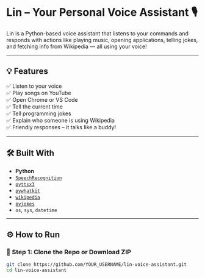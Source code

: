 # Lin – Your Personal Voice Assistant 🎙️

Lin is a Python-based voice assistant that listens to your commands and responds with actions like playing music, opening applications, telling jokes, and fetching info from Wikipedia — all using your voice!

---

## 💡 Features

✅ Listen to your voice  
✅ Play songs on YouTube  
✅ Open Chrome or VS Code  
✅ Tell the current time  
✅ Tell programming jokes  
✅ Explain who someone is using Wikipedia  
✅ Friendly responses – it talks like a buddy!  

---

## 🛠️ Built With

- **Python**
- [`SpeechRecognition`](https://pypi.org/project/SpeechRecognition/)
- [`pyttsx3`](https://pypi.org/project/pyttsx3/)
- [`pywhatkit`](https://pypi.org/project/pywhatkit/)
- [`wikipedia`](https://pypi.org/project/wikipedia/)
- [`pyjokes`](https://pypi.org/project/pyjokes/)
- `os`, `sys`, `datetime`

---

## ⚙️ How to Run

### 🔹 Step 1: Clone the Repo or Download ZIP

```bash
git clone https://github.com/YOUR_USERNAME/lin-voice-assistant.git
cd lin-voice-assistant
